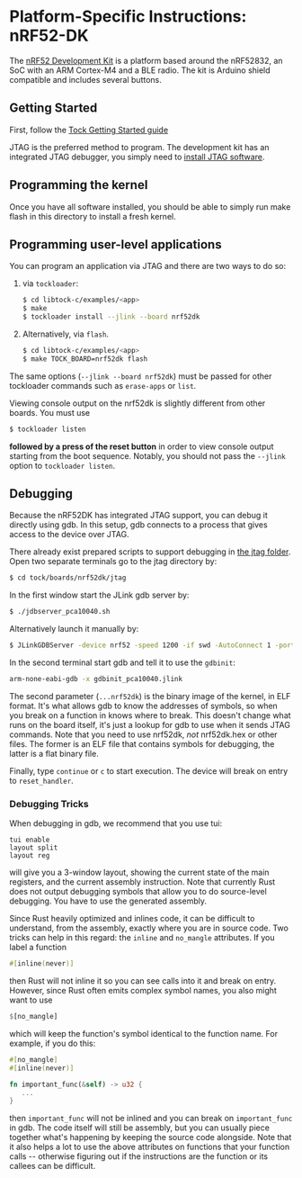 Platform-Specific Instructions: nRF52-DK
===================================

The [nRF52 Development
Kit](https://www.nordicsemi.com/eng/Products/Bluetooth-low-energy/nRF52-DK) is a platform
based around the nRF52832, an SoC with an ARM Cortex-M4 and a BLE
radio. The kit is Arduino shield compatible and includes several
buttons.

## Getting Started

First, follow the [Tock Getting Started guide](../../doc/Getting_Started.md)

JTAG is the preferred method to program. The development kit has an
integrated JTAG debugger, you simply need to [install JTAG
software](../../doc/Getting_Started.md#loading-the-kernel-onto-a-board).

## Programming the kernel
Once you have all software installed, you should be able to simply run
make flash in this directory to install a fresh kernel.

## Programming user-level applications
You can program an application via JTAG and there are two ways to do so:
 1. via `tockloader`:

    ```bash
    $ cd libtock-c/examples/<app>
    $ make
    $ tockloader install --jlink --board nrf52dk
    ```

 2. Alternatively, via `flash`.
    ```bash
    $ cd libtock-c/examples/<app>
    $ make TOCK_BOARD=nrf52dk flash
    ```

The same options (`--jlink --board nrf52dk`) must be passed for other tockloader commands
such as `erase-apps` or `list`.

Viewing console output on the nrf52dk is slightly different from other boards. You must use
```bash
$ tockloader listen
```
**followed by a press of the reset button** in order to view console output starting from the boot
sequence. Notably, you should not pass the `--jlink` option to `tockloader listen`.

## Debugging

Because the nRF52DK has integrated JTAG support, you can debug it
directly using gdb. In this setup, gdb connects to a process that
gives access to the device over JTAG. </br>

There already exist prepared scripts to support debugging in [the jtag folder](https://github.com/tock/tock/tree/master/boards/nrf52dk/jtag). </br>
Open two separate terminals go to the jtag directory by: </br>

```bash
$ cd tock/boards/nrf52dk/jtag
```

In the first window start the JLink gdb server by:

```bash
$ ./jdbserver_pca10040.sh
```
Alternatively launch it manually by:
```bash
$ JLinkGDBServer -device nrf52 -speed 1200 -if swd -AutoConnect 1 -port 2331
```
In the second terminal start gdb and tell it to use the `gdbinit`:

```bash
arm-none-eabi-gdb -x gdbinit_pca10040.jlink
```

The second parameter (`...nrf52dk`) is the binary image of the kernel,
in ELF format. It's what allows gdb to know the addresses of symbols,
so when you break on a function in knows where to break. This doesn't
change what runs on the board itself, it's just a lookup for gdb to
use when it sends JTAG commands.  Note that you need to use nrf52dk,
*not* nrf52dk.hex or other files. The former is an ELF file that
contains symbols for debugging, the latter is a flat binary file.

Finally, type `continue` or `c` to start execution. The device
will break on entry to `reset_handler`.

### Debugging Tricks

When debugging in gdb, we recommend that you use tui:

```gdb
tui enable
layout split
layout reg
```

will give you a 3-window layout, showing the current state of the
main registers, and the current assembly instruction. Note that currently
Rust does not output debugging symbols that allow you to do source-level
debugging. You have to use the generated assembly.

Since Rust heavily optimized and inlines code, it can be difficult to
understand, from the assembly, exactly where you are in source code. Two
tricks can help in this regard: the ``inline`` and ``no_mangle`` attributes. If you label a function

```rust
#[inline(never)]
```

then Rust will not inline it so you can see calls into it and break on
entry. However, since Rust often emits complex symbol names, you also
might want to use

```rust
$[no_mangle]
```

which will keep the function's symbol identical to the function name.
For example, if you do this:

```rust
#[no_mangle]
#[inline(never)]

fn important_func(&self) -> u32 {
   ...
}
```

then `important_func` will not be inlined and you can break on
`important_func` in gdb. The code itself will still be assembly, but
you can usually piece together what's happening by keeping the source
code alongside. Note that it also helps a lot to use the above
attributes on functions that your function calls -- otherwise figuring
out if the instructions are the function or its callees can be
difficult.
